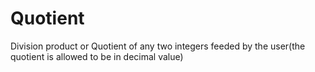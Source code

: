 # Quotient
Division product or Quotient of any two integers feeded by the user(the quotient is allowed to be in decimal value)
